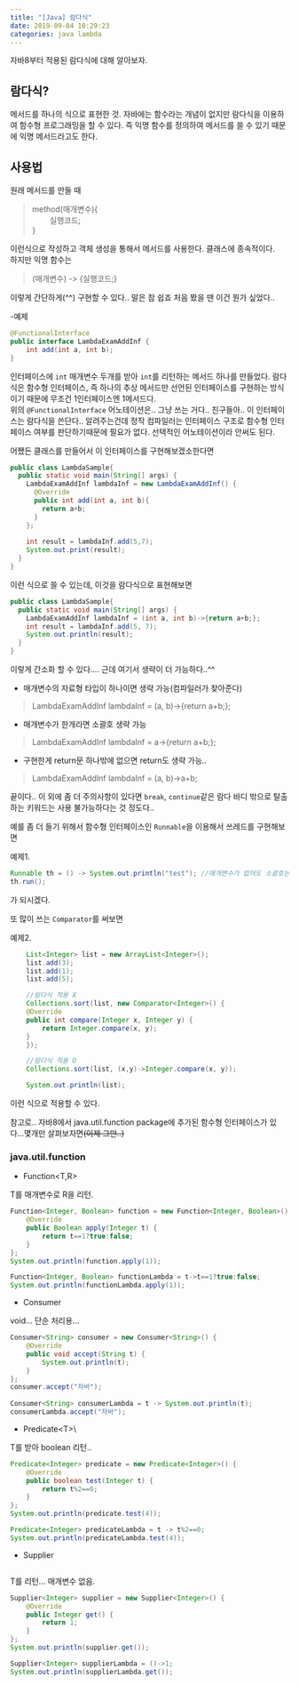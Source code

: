 ```yaml
---
title: "[Java] 람다식"
date: 2019-09-04 10:29:23
categories: java lambda
---
```

  
  자바8부터 적용된 람다식에 대해 알아보자.  
    
  
## 람다식?  
메서드를 하나의 식으로 표현한 것. 자바에는 함수라는 개념이 없지만 람다식을 이용하여 함수형 프로그래밍을 할 수 있다. 즉 익명 함수를 정의하여 메서드를 쓸 수 있기 때문에 익명 메서드라고도 한다.  
  
  
## 사용법  
 
원래 메서드를 만들 때   
> method(매개변수){  
> &nbsp; &nbsp; &nbsp; &nbsp; 실행코드;  
> }  
  
이런식으로 작성하고 객체 생성을 통해서 메서드를 사용한다. 클래스에 종속적이다.  
하지만 익명 함수는  
  
> (매개변수) -> {실행코드;}  
  
이렇게 간단하게(^^) 구현할 수 있다.. 말은 참 쉽죠 처음 봤을 땐 이건 뭔가 싶었다..  
  
-예제  
```java
@FunctionalInterface
public interface LambdaExamAddInf {
	int add(int a, int b);
}
```  
  
인터페이스에 `int` 매개변수 두개를 받아 `int`를 리턴하는 메서드 하나를 만들었다. 람다식은 함수형 인터페이스, 즉 하나의 추상 메서드만 선언된 인터페이스를 구현하는 방식이기 때문에 무조건 1인터페이스엔 1메서드다.  
위의 `@FunctionalInterface` 어노테이션은.. 그냥 쓰는 거다.. 친구들아.. 이 인터페이스는 람다식을 쓴단다.. 알려주는건데
정작 컴파일러는 인터페이스 구조로 함수형 인터페이스 여부를 판단하기때문에 필요가 없다. 선택적인 어노테이션이라 안써도 된다.   
  
  
어쨌든 클래스를 만들어서 이 인터페이스를 구현해보겠소한다면    
```java  
public class LambdaSample{
  public static void main(String[] args) {
    LambdaExamAddInf lambdaInf = new LambdaExamAddInf() {
      @Override
      public int add(int a, int b){
        return a+b;
      }
    };
    
    int result = lambdaInf.add(5,7);
    System.out.print(result);
  }
}
```  
  
이런 식으로 쓸 수 있는데, 이것을 람다식으로 표현해보면  
  
```java  
public class LambdaSample{
  public static void main(String[] args) {
    LambdaExamAddInf lambdaInf = (int a, int b)->{return a+b;};
    int result = lambdaInf.add(5, 7);
    System.out.println(result);
  }
}
```  
이렇게 간소화 할 수 있다.... 근데 여기서 생략이 더 가능하다..^^  
  
- 매개변수의 자료형 타입이 하나이면 생략 가능(컴파일러가 찾아준다)  
> LambdaExamAddInf lambdaInf = (a, b)->{return a+b;};  
- 매개변수가 한개라면 소괄호 생략 가능  
> LambdaExamAddInf lambdaInf = a->{return a+b;};  
- 구현한게 return문 하나밖에 없으면 return도 생략 가능..  
> LambdaExamAddInf lambdaInf = (a, b)->a+b;  
  
끝이다.. 이 외에 좀 더 주의사항이 있다면 `break`, `continue`같은 람다 바디 밖으로 탈출하는 키워드는 사용 불가능하다는 것 정도다..
  
예를 좀 더 들기 위해서 함수형 인터페이스인 `Runnable`을 이용해서 쓰레드를 구현해보면  
  
예제1.  
```java
Runnable th = () -> System.out.println("test"); //매개변수가 없어도 소괄호는 써야한다.
th.run();
```  
  
가 되시겠다.  
  
또 많이 쓰는 `Comparator`를 써보면  
  
예제2.  
```java
    List<Integer> list = new ArrayList<Integer>();
    list.add(3);
    list.add(1);
    list.add(5);

    //람다식 적용 X
    Collections.sort(list, new Comparator<Integer>() {
	@Override
	public int compare(Integer x, Integer y) {
		return Integer.compare(x, y);
	}
    });

    //람다식 적용 O
    Collections.sort(list, (x,y)->Integer.compare(x, y));

    System.out.println(list);
```
  
이런 식으로 적용할 수 있다.  
  
  
참고로.. 자바8에서 java.util.function package에 추가된 함수형 인터페이스가 있다...몇개만 살펴보자면<strike>(이제 그만..)</strike><br>
### java.util.function  
- Function<T,R>  
  
T를 매개변수로 R을 리턴.  
  
```java
Function<Integer, Boolean> function = new Function<Integer, Boolean>() {
	@Override
	public Boolean apply(Integer t) {
		return t==1?true:false;
	}
};
System.out.println(function.apply(1));

Function<Integer, Boolean> functionLambda = t->t==1?true:false;
System.out.println(functionLambda.apply(1));
```  
  
  
- Consumer  
  
void... 단순 처리용...  
  
```java
Consumer<String> consumer = new Consumer<String>() {
	@Override
	public void accept(String t) {
		System.out.println(t);
	}
};
consumer.accept("자바");
		
Consumer<String> consumerLambda = t -> System.out.println(t);
consumerLambda.accept("자바");
```  
  
  
- Predicate\<T>\  
  
T를 받아 boolean 리턴..  
  
```java
Predicate<Integer> predicate = new Predicate<Integer>() {
	@Override
	public boolean test(Integer t) {
		return t%2==0;
	}
};
System.out.println(predicate.test(4));

Predicate<Integer> predicateLambda = t -> t%2==0;
System.out.println(predicateLambda.test(4));
```  
  
  
- Supplier<pre><T></pre>
  
T를 리턴... 매개변수 없음.  
  
```java
Supplier<Integer> supplier = new Supplier<Integer>() {
	@Override
	public Integer get() {
		return 1;
	}
};
System.out.println(supplier.get());

Supplier<Integer> supplierLambda = ()->1;
System.out.println(supplierLambda.get());
```  
  
